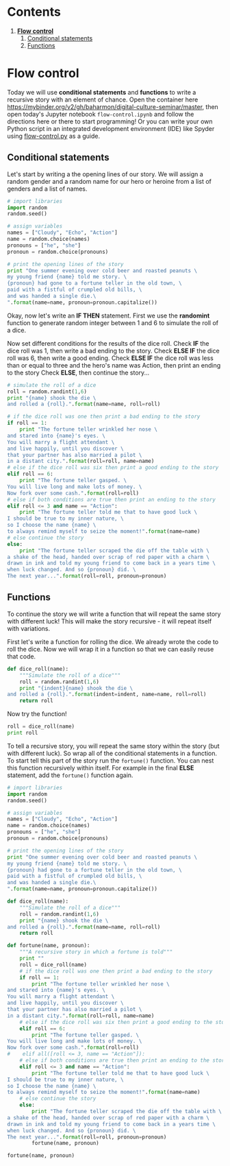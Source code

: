 # Contents
1. [**Flow control**](#flow-control)
    1. [Conditional statements](#conditional-statements)
    1. [Functions](#functions)

# Flow control
Today we will use **conditional statements** and **functions**
to write a recursive story with an element of chance.
Open the container here
https://mybinder.org/v2/gh/baharmon/digital-culture-seminar/master,
then open today's Jupyter notebook `flow-control.ipynb`
and follow the directions here or there to start programming!
Or you can write your own Python script
in an integrated development environment (IDE) like Spyder
using [flow-control.py](\scripts\flow-control.py) as a guide.

## Conditional statements
Let's start by writing a the opening lines of our story.
We will assign a random gender and a random name
for our hero or heroine
from a list of genders and a list of names.


```python
# import libraries
import random
random.seed()

# assign variables
names = ["Cloudy", "Echo", "Action"]
name = random.choice(names)
pronouns = ["he", "she"]
pronoun = random.choice(pronouns)

# print the opening lines of the story
print "One summer evening over cold beer and roasted peanuts \
my young friend {name} told me story. \
{pronoun} had gone to a fortune teller in the old town, \
paid with a fistful of crumpled old bills, \
and was handed a single die.\
".format(name=name, pronoun=pronoun.capitalize())
```

Okay, now let's write an **IF THEN** statement.
First we use the **randomint** function to generate
random integer between 1 and 6 to simulate the roll of a dice.


Now set different conditions for the results of the dice roll.
Check **IF** the dice roll was 1, then write a bad ending to the story.
Check **ELSE IF** the dice roll was 6, then write a good ending.
Check **ELSE IF** the dice roll was less than or equal to three
and the hero's name was Action, then print an ending to the story
Check **ELSE**, then continue the story...

```python
# simulate the roll of a dice
roll = random.randint(1,6)
print "{name} shook the die \
and rolled a {roll}.".format(name=name, roll=roll)

# if the dice roll was one then print a bad ending to the story
if roll == 1:
    print "The fortune teller wrinkled her nose \
and stared into {name}'s eyes. \
You will marry a flight attendant \
and live happily, until you discover \
that your partner has also married a pilot \
in a distant city.".format(roll=roll, name=name)
# else if the dice roll was six then print a good ending to the story
elif roll == 6:
    print "The fortune teller gasped. \
You will live long and make lots of money. \
Now fork over some cash.".format(roll=roll)
# else if both conditions are true then print an ending to the story
elif roll <= 3 and name == "Action":
    print "The fortune teller told me that to have good luck \
I should be true to my inner nature, \
so I choose the name {name} \
to always remind myself to seize the moment!".format(name=name)
# else continue the story
else:
    print "The fortune teller scraped the die off the table with \
a shake of the head, handed over scrap of red paper with a charm \
drawn in ink and told my young friend to come back in a years time \
when luck changed. And so {pronoun} did. \
The next year...".format(roll=roll, pronoun=pronoun)
```

## Functions
To continue the story we will write a function
that will repeat the same story with different luck!
This will make the story recursive -
it will repeat itself with variations.

First let's write a function for rolling the dice.
We already wrote the code to roll the dice.
Now we will wrap it in a function
so that we can easily reuse that code.

```python
def dice_roll(name):
    """Simulate the roll of a dice"""
    roll = random.randint(1,6)
    print "{indent}{name} shook the die \
and rolled a {roll}.".format(indent=indent, name=name, roll=roll)
    return roll
```

Now try the function!

```python
roll = dice_roll(name)
print roll
```

To tell a recursive story, you will repeat the same story
within the story (but with different luck).
So wrap all of the conditional statements in a function.
To start tell this part of the story run the `fortune()` function.
You can nest this function recursively within itself.
For example in the final **ELSE** statement,
add the `fortune()` function again.

```python
# import libraries
import random
random.seed()

# assign variables
names = ["Cloudy", "Echo", "Action"]
name = random.choice(names)
pronouns = ["he", "she"]
pronoun = random.choice(pronouns)

# print the opening lines of the story
print "One summer evening over cold beer and roasted peanuts \
my young friend {name} told me story. \
{pronoun} had gone to a fortune teller in the old town, \
paid with a fistful of crumpled old bills, \
and was handed a single die.\
".format(name=name, pronoun=pronoun.capitalize())

def dice_roll(name):
    """Simulate the roll of a dice"""
    roll = random.randint(1,6)
    print "{name} shook the die \
and rolled a {roll}.".format(name=name, roll=roll)
    return roll

def fortune(name, pronoun):
    """A recursive story in which a fortune is told"""
    print ""
    roll = dice_roll(name)
    # if the dice roll was one then print a bad ending to the story
    if roll == 1:
        print "The fortune teller wrinkled her nose \
and stared into {name}'s eyes. \
You will marry a flight attendant \
and live happily, until you discover \
that your partner has also married a pilot \
in a distant city.".format(roll=roll, name=name)
    # else if the dice roll was six then print a good ending to the story
    elif roll == 6:
        print "The fortune teller gasped. \
You will live long and make lots of money. \
Now fork over some cash.".format(roll=roll)
#    elif all([roll <= 3, name == "Action"]):
    # else if both conditions are true then print an ending to the story
    elif roll <= 3 and name == "Action":
        print "The fortune teller told me that to have good luck \
I should be true to my inner nature, \
so I choose the name {name} \
to always remind myself to seize the moment!".format(name=name)
    # else continue the story
    else:
        print "The fortune teller scraped the die off the table with \
a shake of the head, handed over scrap of red paper with a charm \
drawn in ink and told my young friend to come back in a years time \
when luck changed. And so {pronoun} did. \
The next year...".format(roll=roll, pronoun=pronoun)
        fortune(name, pronoun)

fortune(name, pronoun)
```
